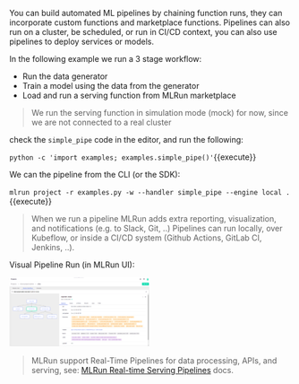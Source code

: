 You can build automated ML pipelines by chaining function runs, they can incorporate custom 
functions and marketplace functions. Pipelines can also run on a cluster, be scheduled, or run in CI/CD context, 
you can also use pipelines to deploy services or models.

In the following example we run a 3 stage workflow:
- Run the data generator
- Train a model using the data from the generator
- Load and run a serving function from MLRun marketplace

> We run the serving function in simulation mode (mock) for now, since we are not connected to a real cluster

check the `simple_pipe` code in the editor, and run the following:

`python -c 'import examples; examples.simple_pipe()'`{{execute}}

We can the pipeline from the CLI (or the SDK):

`mlrun project -r examples.py -w --handler simple_pipe --engine local .`{{execute}}

> When we run a pipeline MLRun adds extra reporting, visualization, and notifications (e.g. to Slack, Git, ..)
> Pipelines can run locally, over Kubeflow, or inside a CI/CD system (Github Actions, GitLab CI, Jenkins, ..). 

Visual Pipeline Run (in MLRun UI):

<img src="../assets/monitor-workflow.png" width="250x" alt="mlrun-ui">

> MLRun support Real-Time Pipelines for data processing, APIs, and serving, see: 
> [MLRun Real-time Serving Pipelines](https://docs.mlrun.org/en/latest/serving/serving-graph.html) docs.
